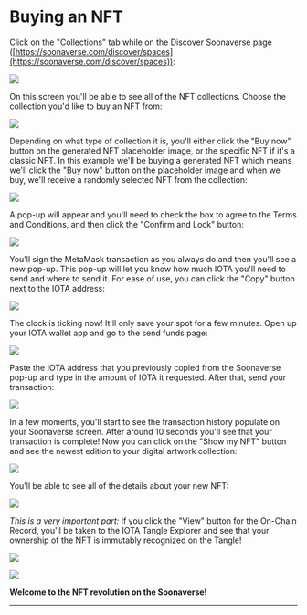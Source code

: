 # Buying an NFT

Click on the "Collections" tab while on the Discover Soonaverse page ([https://soonaverse.com/discover/spaces](https://soonaverse.com/discover/spaces)):

![](<../.gitbook/assets/image (31).png>)

On this screen you'll be able to see all of the NFT collections. Choose the collection you'd like to buy an NFT from:

![](<../.gitbook/assets/image (22).png>)

Depending on what type of collection it is, you'll either click the "Buy now" button on the generated NFT placeholder image, or the specific NFT if it's a classic NFT. In this example we'll be buying a generated NFT which means we'll click the "Buy now" button on the placeholder image and when we buy, we'll receive a randomly selected NFT from the collection:

![](<../.gitbook/assets/image (25).png>)

A pop-up will appear and you'll need to check the box to agree to the Terms and Conditions, and then click the "Confirm and Lock" button:

![](<../.gitbook/assets/image (18).png>)

You'll sign the MetaMask transaction as you always do and then you'll see a new pop-up. This pop-up will let you know how much IOTA you'll need to send and where to send it. For ease of use, you can click the "Copy" button next to the IOTA address:

![](<../.gitbook/assets/image (19).png>)

The clock is ticking now! It'll only save your spot for a few minutes. Open up your IOTA wallet app and go to the send funds page:

![](<../.gitbook/assets/image (30).png>)

Paste the IOTA address that you previously copied from the Soonaverse pop-up and type in the amount of IOTA it requested. After that, send your transaction:

![](<../.gitbook/assets/image (7).png>)

In a few moments, you'll start to see the transaction history populate on your Soonaverse screen. After around 10 seconds you'll see that your transaction is complete! Now you can click on the "Show my NFT" button and see the newest edition to your digital artwork collection:

![](<../.gitbook/assets/image (29).png>)

You'll be able to see all of the details about your new NFT:

![](<../.gitbook/assets/image (14).png>)

_This is a very important part:_ If you click the "View" button for the On-Chain Record, you'll be taken to the IOTA Tangle Explorer and see that your ownership of the NFT is immutably recognized on the Tangle!

![](<../.gitbook/assets/image (33).png>)

![](<../.gitbook/assets/image (34).png>)



**Welcome to the NFT revolution on the Soonaverse!**

****
